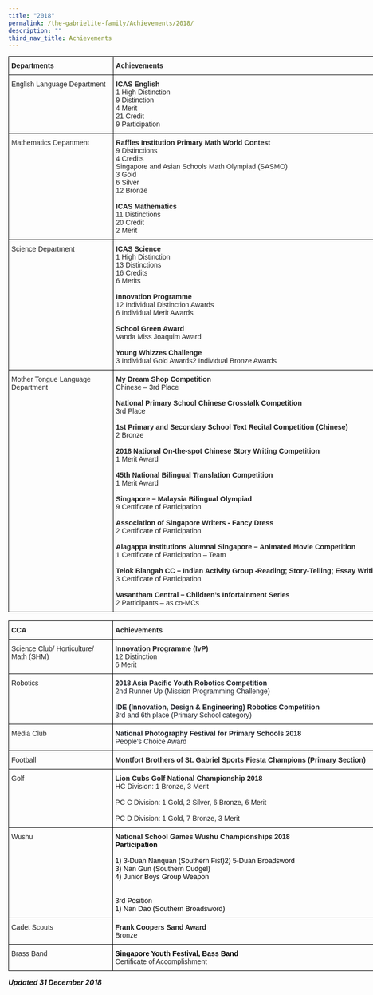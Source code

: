 ```yaml
---
title: "2018"
permalink: /the-gabrielite-family/Achievements/2018/
description: ""
third_nav_title: Achievements
---
```

<style type="text/css">
.tg  {border-collapse:collapse;border-spacing:0;margin:0px auto;}
.tg td{border-color:black;border-style:solid;border-width:1px;font-family:Arial, sans-serif;font-size:14px;
  overflow:hidden;padding:10px 5px;word-break:normal;}
.tg th{border-color:black;border-style:solid;border-width:1px;font-family:Arial, sans-serif;font-size:14px;
  font-weight:normal;overflow:hidden;padding:10px 5px;word-break:normal;}
.tg .tg-v41i{color:#222;font-weight:bold;text-align:left;vertical-align:top}
.tg .tg-brl1{color:#222;text-align:left;vertical-align:top}
</style>
<table class="tg" style="undefined;table-layout: fixed; width: 810px">
<colgroup>
<col style="width: 210px">
<col style="width: 600px">
</colgroup>
<tbody>
  <tr>
    <td class="tg-v41i"><span style="font-weight:700;color:#222">Departments</span></td>
    <td class="tg-v41i"><span style="font-weight:700;color:#222">Achievements</span></td>
  </tr>
  <tr>
    <td class="tg-brl1"><span style="color:#222">English Language Department</span></td>
    <td class="tg-brl1"><span style="font-weight:bold">ICAS English</span><br>1 High Distinction<br>9 Distinction<br>4 Merit<br>21 Credit<br>9 Participation</td>
  </tr>
  <tr>
    <td class="tg-brl1"><span style="color:#222">Mathematics Department</span></td>
    <td class="tg-brl1"><span style="font-weight:bold;color:#222">Raffles Institution Primary Math World Contest </span><br>9 Distinctions<br>4 Credits    <br><span style="color:#222;background-color:#FFF">Singapore and Asian Schools Math Olympiad (SASMO)</span><br>3 Gold <br>6 Silver<br>12 Bronze<br><span style="color:#222"> </span><br><span style="font-weight:bold;color:#222">ICAS Mathematics</span><br>11 Distinctions<br>20 Credit<br>2 Merit</td>
  </tr>
  <tr>
    <td class="tg-brl1"><span style="color:#222">Science Department </span></td>
    <td class="tg-brl1"><span style="font-weight:bold;color:#222">ICAS Science</span><br>1 High Distinction<br>13 Distinctions<br>16 Credits<br>6 Merits<br><br><span style="font-weight:bold;color:#222">Innovation Programme</span><br>12 Individual Distinction Awards<br>6 Individual Merit Awards<br><br><span style="font-weight:bold;color:#222">School Green Award</span><br>Vanda Miss Joaquim Award<br><br><span style="font-weight:bold;color:#222">Young Whizzes Challenge</span><br>3 Individual Gold Awards2 Individual Bronze Awards</td>
  </tr>
  <tr>
    <td class="tg-brl1"><span style="color:#222">Mother Tongue Language </span><br><span style="color:#222">Department </span></td>
    <td class="tg-brl1"><span style="font-weight:bold;color:#222">My Dream Shop Competition</span><br>Chinese – 3rd Place<br><br><span style="font-weight:bold;color:#222">National Primary School Chinese Crosstalk Competition </span><br>3rd Place<br><br><span style="font-weight:bold;color:#222">1st Primary and Secondary School Text Recital Competition (Chinese)</span><br>2 Bronze<br><br><span style="font-weight:bold;color:#222">2018 National On-the-spot Chinese Story Writing Competition</span><br>1 Merit Award <br><br><span style="font-weight:bold;color:#222">45th National Bilingual Translation Competition</span><br>1 Merit Award <br><br><span style="font-weight:bold;color:#222">Singapore – Malaysia Bilingual Olympiad</span><br>9 Certificate of Participation<br><br><span style="font-weight:bold;color:#222">Association of Singapore Writers - Fancy Dress</span><br>2 Certificate of Participation<br><br><span style="font-weight:bold;color:#222">Alagappa Institutions Alumnai Singapore – Animated Movie Competition</span><br>1 Certificate of Participation – Team<br><br><span style="font-weight:bold">Telok Blangah CC – Indian Activity Group -Reading; Story-Telling; Essay Writing</span><br>3 Certificate of Participation<br><br><span style="font-weight:bold;color:#222">Vasantham Central – Children’s Infortainment Series</span><br>2 Participants – as co-MCs</td>
  </tr>
</tbody>
</table>

<br>

<style type="text/css">
.tg  {border-collapse:collapse;border-spacing:0;margin:0px auto;}
.tg td{border-color:black;border-style:solid;border-width:1px;font-family:Arial, sans-serif;font-size:14px;
  overflow:hidden;padding:10px 5px;word-break:normal;}
.tg th{border-color:black;border-style:solid;border-width:1px;font-family:Arial, sans-serif;font-size:14px;
  font-weight:normal;overflow:hidden;padding:10px 5px;word-break:normal;}
.tg .tg-g1uo{color:#232323;text-align:left;vertical-align:top}
.tg .tg-v41i{color:#222;font-weight:bold;text-align:left;vertical-align:top}
.tg .tg-brl1{color:#222;text-align:left;vertical-align:top}
.tg .tg-52hz{background-color:#FFF;color:#1D2129;text-align:left;vertical-align:top}
</style>
<table class="tg" style="undefined;table-layout: fixed; width: 804px">
<colgroup>
<col style="width: 210px">
<col style="width: 600px">
</colgroup>
<tbody>
  <tr>
    <td class="tg-v41i"><span style="font-weight:700;color:#222">CCA</span></td>
    <td class="tg-v41i"><span style="color:#222">Achievements</span></td>
  </tr>
  <tr>
    <td class="tg-brl1"><span style="color:#222">Science Club/ Horticulture/ Math (SHM)</span></td>
    <td class="tg-brl1"><span style="font-weight:bold">Innovation Programme (IvP)</span><br>12 Distinction<br>6 Merit</td>
  </tr>
  <tr>
    <td class="tg-brl1"><span style="color:#222">Robotics</span></td>
    <td class="tg-52hz"><span style="font-weight:bold;color:#1D2129;background-color:#FFF">2018 Asia Pacific Youth Robotics Competition</span><br>2nd Runner Up (Mission Programming Challenge)<br><br><span style="font-weight:bold;color:#1D2129;background-color:#FFF">IDE (Innovation, Design &amp; Engineering) Robotics Competition</span><br>3rd and 6th place (Primary School category)</td>
  </tr>
  <tr>
    <td class="tg-brl1"><span style="color:#222">Media Club</span></td>
    <td class="tg-52hz"><span style="font-weight:bold;color:#1D2129;background-color:#FFF">National Photography Festival for Primary Schools 2018</span><br>People's Choice Award</td>
  </tr>
  <tr>
    <td class="tg-brl1"><span style="color:#222">Football</span></td>
    <td class="tg-g1uo"><span style="font-weight:bold">Montfort Brothers of St. Gabriel Sports Fiesta Champions (Primary Section)</span></td>
  </tr>
  <tr>
    <td class="tg-brl1"><span style="color:#222">Golf</span></td>
    <td class="tg-g1uo"><span style="font-weight:bold">Lion Cubs Golf National Championship 2018</span><br>HC Division: 1 Bronze, 3 Merit<br><br>PC C Division: 1 Gold, 2 Silver, 6 Bronze, 6 Merit<br><br>PC D Division: 1 Gold, 7 Bronze, 3 Merit</td>
  </tr>
  <tr>
    <td class="tg-brl1"><span style="color:#222">Wushu</span></td>
    <td class="tg-g1uo"><span style="font-weight:bold">National School Games Wushu Championships 2018</span><br><span style="font-weight:bold;color:#000">Participation</span><br><br><span style="color:#000">1)</span>	<span style="color:#000">3-Duan Nanquan (Southern Fist)2)</span>	<span style="color:#000">5-Duan Broadsword </span><br><span style="color:#000">3)</span>	<span style="color:#000">Nan Gun (Southern Cudgel)</span><br><span style="color:#000">4)</span>	<span style="color:#000">Junior Boys Group Weapon</span><br><br><br><span style="color:#000">3rd Position</span><br><span style="color:#000">1)</span>	<span style="color:#000">Nan Dao (Southern Broadsword)</span></td>
  </tr>
  <tr>
    <td class="tg-brl1"><span style="color:#222">Cadet Scouts</span></td>
    <td class="tg-g1uo"><span style="font-weight:bold">Frank Coopers Sand Award</span><br>Bronze</td>
  </tr>
  <tr>
    <td class="tg-brl1"><span style="color:#222">Brass Band </span></td>
    <td class="tg-g1uo"><span style="font-weight:bold;color:#000">Singapore Youth Festival, Bass Band</span><br>Certificate of Accomplishment </td>
  </tr>
</tbody>
</table>

***Updated 31 December 2018***